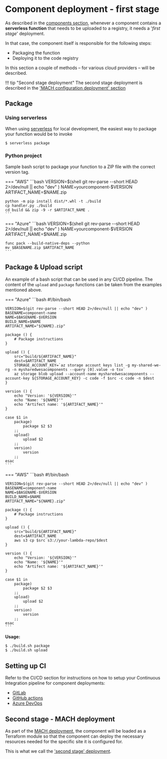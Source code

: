 # Component deployment - first stage

As described in the [components section](../../reference/components/structure.md#deployment-process), whenever a component contains a **serverless function** that needs to be uploaded to a registry, it needs a '*first stage*' deployment.

In that case, the component itself is responsible for the following steps:

- Packaging the function
- Deploying it to the code registry

In this section a couple of methods – for various cloud providers – will be described.

!!! tip "Second stage deployment"
    The second stage deployment is described in the ['MACH configuration deployment' section](./config/components.md)

## Package

### Using serverless

When using [serverless](https://www.serverless.com) for local development, the easiest way to package your function would be to invoke

```bash
$ serverless package
```

### Python project

Sample bash script to package your function to a ZIP file with the correct version tag.

=== "AWS"
    ```bash
    VERSION=$(shell git rev-parse --short HEAD 2>/dev/null || echo "dev" )
    NAME=yourcomponent-$VERSION
    ARTIFACT_NAME=$NAME.zip

    python -m pip install dist/*.whl -t ./build
    cp handler.py ./build
    cd build && zip -9 -r $ARTIFACT_NAME .
    ```
=== "Azure"
    ```bash
    VERSION=$(shell git rev-parse --short HEAD 2>/dev/null || echo "dev" )
    NAME=yourcomponent-$VERSION
    ARTIFACT_NAME=$NAME.zip

    func pack --build-native-deps --python
    mv $BASENAME.zip $ARTIFACT_NAME
    ```


## Package & Upload script

An example of a bash script that can be used in any CI/CD pipeline.
The content of the `upload` and `package` functions can be taken from the examples mentioned above.

=== "Azure"
    ```bash
    #!/bin/bash

    VERSION=$(git rev-parse --short HEAD 2>/dev/null || echo "dev" )
    BASENAME=component-name
    NAME=$BASENAME-$VERSION
    BUILD_NAME=$NAME
    ARTIFACT_NAME="${NAME}.zip"

    package () {
        # Package instructions
    }

    upload () {
        src="build/${ARTIFACT_NAME}"
        dest=$ARTIFACT_NAME
        STORAGE_ACCOUNT_KEY=`az storage account keys list -g my-shared-we-rg -n mysharedwesacomponents --query [0].value -o tsv`
        az storage blob upload --account-name mysharedwesacomponents --account-key ${STORAGE_ACCOUNT_KEY} -c code -f $src -c code -n $dest
    }

    version () {
        echo "Version: '${VERSION}'"
    	echo "Name: '${NAME}'"
    	echo "Artifect name: '${ARTIFACT_NAME}'"
    }

    case $1 in
        package)
            package $2 $3
        ;;
        upload)
            upload $2
        ;;
        version)
            version
        ;;
    esac
    ```
=== "AWS"
    ```bash
    #!/bin/bash

    VERSION=$(git rev-parse --short HEAD 2>/dev/null || echo "dev" )
    BASENAME=component-name
    NAME=$BASENAME-$VERSION
    BUILD_NAME=$NAME
    ARTIFACT_NAME="${NAME}.zip"

    package () {
        # Package instructions
    }

    upload () {
        src="build/${ARTIFACT_NAME}"
        dest=$ARTIFACT_NAME
        aws s3 cp $src s3://your-lambda-repo/$dest
    }

    version () {
        echo "Version: '${VERSION}'"
    	echo "Name: '${NAME}'"
    	echo "Artifect name: '${ARTIFACT_NAME}'"
    }

    case $1 in
        package)
            package $2 $3
        ;;
        upload)
            upload $2
        ;;
        version)
            version
        ;;
    esac
    ```

**Usage:**
```bash
$ ./build.sh package
$ ./build.sh upload
```
## Setting up CI

Refer to the CI/CD section for instructions on how to setup your Continuous Integration pipeline for component deployments:

- [GitLab](../../howto/ci/gitlab.md#component-deployment)
- [GitHub actions](../../howto/ci/github.md#component-deployment)
- [Azure DevOps](../../howto/ci/devops.md#component-deployment)


## Second stage - MACH deployment

As part of the [MACH deployment](./config/index.md), the component will be loaded as a Terraform module so that the component can deploy the necessary resources needed for the specific site it is configured for.

This is what we call the ['second stage' deployment](./config/components.md).

### 
